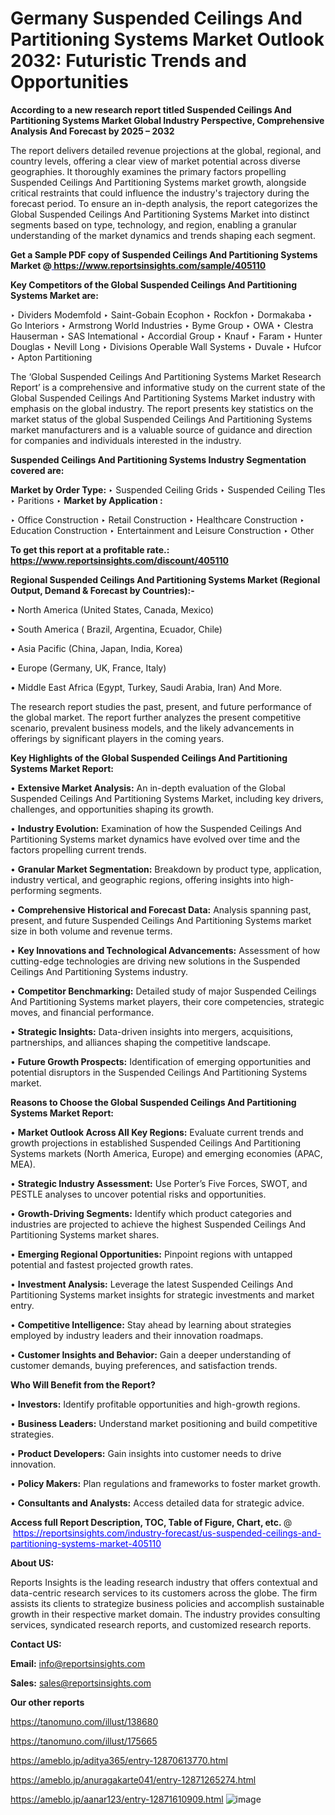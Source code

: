 # Germany Suspended Ceilings And Partitioning Systems Market Outlook 2032: Futuristic Trends and Opportunities

<strong>According to a new research report titled Suspended Ceilings And Partitioning Systems Market Global Industry Perspective, Comprehensive Analysis And Forecast by 2025 – 2032</strong>

The report delivers detailed revenue projections at the global, regional, and country levels, offering a clear view of market potential across diverse geographies. It thoroughly examines the primary factors propelling Suspended Ceilings And Partitioning Systems market growth, alongside critical restraints that could influence the industry's trajectory during the forecast period. To ensure an in-depth analysis, the report categorizes the Global Suspended Ceilings And Partitioning Systems Market into distinct segments based on type, technology, and region, enabling a granular understanding of the market dynamics and trends shaping each segment.

<strong>Get a Sample PDF copy of Suspended Ceilings And Partitioning Systems Market </strong><strong>@<a href=https://www.reportsinsights.com/sample/405110 style=color:#0000ff;> https://www.reportsinsights.com/sample/405110</a></strong></font>

<strong>Key Competitors of the Global Suspended Ceilings And Partitioning Systems Market are:</strong>

‣ Dividers Modemfold
‣ Saint-Gobain Ecophon
‣ Rockfon
‣ Dormakaba
‣ Go Interiors
‣ Armstrong World Industries
‣ Byme Group
‣ OWA
‣ Clestra Hauserman
‣ SAS Intemational
‣ Accordial Group
‣ Knauf
‣ Faram
‣ Hunter Douglas
‣ Nevill Long
‣ Divisions Operable Wall Systems
‣ Duvale
‣ Hufcor
‣ Apton Partitioning

The ‘Global Suspended Ceilings And Partitioning Systems Market Research Report’ is a comprehensive and informative study on the current state of the Global Suspended Ceilings And Partitioning Systems Market industry with emphasis on the global industry. The report presents key statistics on the market status of the global Suspended Ceilings And Partitioning Systems market manufacturers and is a valuable source of guidance and direction for companies and individuals interested in the industry.

<strong>Suspended Ceilings And Partitioning Systems Industry Segmentation covered are:</strong>

<strong>Market by Order Type: </strong>
‣ Suspended Ceiling Grids
‣ Suspended Ceiling Tles
‣ Paritions
‣ 
<strong>Market by Application :</strong>

‣ Office Construction
‣ Retail Construction
‣ Healthcare Construction
‣ Education Construction
‣ Entertainment and Leisure Construction
‣ Other

<strong>To get this report at a profitable rate.: <a href=https://www.reportsinsights.com/discount/405110 style=color:#0000ff;>https://www.reportsinsights.com/discount/405110</a></strong></font>

<strong>Regional Suspended Ceilings And Partitioning Systems Market (Regional Output, Demand &amp; Forecast by Countries):-</strong>

• North America (United States, Canada, Mexico)

• South America ( Brazil, Argentina, Ecuador, Chile)

• Asia Pacific (China, Japan, India, Korea)

• Europe (Germany, UK, France, Italy)

• Middle East Africa (Egypt, Turkey, Saudi Arabia, Iran) And More.

The research report studies the past, present, and future performance of the global market. The report further analyzes the present competitive scenario, prevalent business models, and the likely advancements in offerings by significant players in the coming years.

<strong>Key Highlights of the Global Suspended Ceilings And Partitioning Systems Market Report:</strong>

• <strong>Extensive Market Analysis:</strong> An in-depth evaluation of the Global Suspended Ceilings And Partitioning Systems Market, including key drivers, challenges, and opportunities shaping its growth.

• <strong>Industry Evolution:</strong> Examination of how the Suspended Ceilings And Partitioning Systems market dynamics have evolved over time and the factors propelling current trends.

• <strong>Granular Market Segmentation:</strong> Breakdown by product type, application, industry vertical, and geographic regions, offering insights into high-performing segments.

• <strong>Comprehensive Historical and Forecast Data:</strong> Analysis spanning past, present, and future Suspended Ceilings And Partitioning Systems market size in both volume and revenue terms.

• <strong>Key Innovations and Technological Advancements:</strong> Assessment of how cutting-edge technologies are driving new solutions in the Suspended Ceilings And Partitioning Systems industry.

• <strong>Competitor Benchmarking:</strong> Detailed study of major Suspended Ceilings And Partitioning Systems market players, their core competencies, strategic moves, and financial performance.

• <strong>Strategic Insights:</strong> Data-driven insights into mergers, acquisitions, partnerships, and alliances shaping the competitive landscape.

• <strong>Future Growth Prospects:</strong> Identification of emerging opportunities and potential disruptors in the Suspended Ceilings And Partitioning Systems market.

<strong>Reasons to Choose the Global Suspended Ceilings And Partitioning Systems Market Report:</strong>

• <strong>Market Outlook Across All Key Regions:</strong> Evaluate current trends and growth projections in established Suspended Ceilings And Partitioning Systems markets (North America, Europe) and emerging economies (APAC, MEA).

• <strong>Strategic Industry Assessment:</strong> Use Porter’s Five Forces, SWOT, and PESTLE analyses to uncover potential risks and opportunities.

• <strong>Growth-Driving Segments:</strong> Identify which product categories and industries are projected to achieve the highest Suspended Ceilings And Partitioning Systems market shares.

• <strong>Emerging Regional Opportunities:</strong> Pinpoint regions with untapped potential and fastest projected growth rates.

• <strong>Investment Analysis:</strong> Leverage the latest Suspended Ceilings And Partitioning Systems market insights for strategic investments and market entry.

• <strong>Competitive Intelligence:</strong> Stay ahead by learning about strategies employed by industry leaders and their innovation roadmaps.

• <strong>Customer Insights and Behavior:</strong> Gain a deeper understanding of customer demands, buying preferences, and satisfaction trends.

<strong>Who Will Benefit from the Report?</strong>

• <strong>Investors:</strong> Identify profitable opportunities and high-growth regions.

• <strong>Business Leaders:</strong> Understand market positioning and build competitive strategies.

• <strong>Product Developers:</strong> Gain insights into customer needs to drive innovation.

• <strong>Policy Makers:</strong> Plan regulations and frameworks to foster market growth.

• <strong>Consultants and Analysts:</strong> Access detailed data for strategic advice.
</ul>
<strong>Access full Report Description, TOC, Table of Figure, Chart, etc. </strong>@  <a href=https://reportsinsights.com/industry-forecast/us-suspended-ceilings-and-partitioning-systems-market-405110 style=color:#0000ff;>https://reportsinsights.com/industry-forecast/us-suspended-ceilings-and-partitioning-systems-market-405110</a></font>

<strong><strong>About US</strong>:</strong>

Reports Insights is the leading research industry that offers contextual and data-centric research services to its customers across the globe. The firm assists its clients to strategize business policies and accomplish sustainable growth in their respective market domain. The industry provides consulting services, syndicated research reports, and customized research reports.

<strong>Contact US:</strong>

<p class=""""><b>Email:</b> <a href=mailto:info@reportsinsights.com>info@reportsinsights.com</a></p>
<p class=""""><b>Sales:</b> <a href=mailto:sales@reportsinsights.com>sales@reportsinsights.com</a></p>

<strong>Our other reports</strong>

<a href=https://tanomuno.com/illust/138680>https://tanomuno.com/illust/138680</a>

<a href=https://tanomuno.com/illust/175665>https://tanomuno.com/illust/175665</a>

<a href=https://ameblo.jp/aditya365/entry-12870613770.html>https://ameblo.jp/aditya365/entry-12870613770.html</a>

<a href=https://ameblo.jp/anuragakarte041/entry-12871265274.html>https://ameblo.jp/anuragakarte041/entry-12871265274.html</a>

<a href=https://ameblo.jp/aanar123/entry-12871610909.html>https://ameblo.jp/aanar123/entry-12871610909.html</a>
![image](https://github.com/user-attachments/assets/d8ff7e8c-26ba-47a3-8898-55aff35970af)
